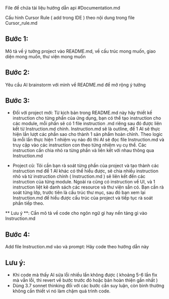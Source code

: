 File để chứa tài liệu hướng dẫn api
#Documentation.md 

Cấu hình Cursor Rule ( add trong IDE ) theo nội dung trong file Cursor_rule.md

## Bước 1: 
Mô tả về ý tưởng project vào README.md, về cấu trúc mong muốn, giao diện mong muốn, thư viện mong muốn

## Bước 2: 
Yêu cầu AI brainstorm với mình về README.md để mở rộng ý tưởng

## Bước 3:

- Đối với project mới: Từ kịch bản trong README.md này hãy thiết kế instruction cho từng phần của ứng dụng, bạn có thể tạo instruction cho các module, mỗi phần sẽ có 1 file instruction .md riêng sau đó được liên kết từ Instruction.md chính. Instruction.md sẽ là outline, để 1 AI sẽ thực hiện lần lượt các phần sao cho thành 1 sản phẩm hoàn chỉnh. Theo logic là mỗi lần thực hiện 1 nhiệm vụ nào đó thì AI sẽ đọc file Instruction.md và truy cập vào các instruction con theo từng nhiệm vụ cụ thể. Các instruction cần chia nhỏ ra từng phần và liên kết với nhau thông qua Instruction.md

- Project cũ: Tôi cần bạn rà soát từng phần của project và tạo thành các instruction md để 1 AI khác có thể hiểu được, sẽ chia nhiều instruction nhỏ và từ instruction chính ( Instruction.md ) sẽ liên kết đến các instruction của từng module. Ngoài ra cũng có instruction về UI, và 1 instruction liệt kê danh sách các resource và thư viện sẵn có. Bạn cần rà soát từng lớp, trước tiên là cấu trúc thư mục, sau đó bạn xem lại Instruction.md để hiểu được cấu trúc của project và tiếp tục rà soát phần tiếp theo.

** Lưu ý **: Cần mô tả về code cho ngôn ngữ gì hay nền tảng gì vào Instruction.md

## Bước 4:

Add file Instruction.md vào và prompt: Hãy code theo hướng dẫn này

## Lưu ý:
- Khi code mà thấy AI sửa lỗi nhiều lần không được ( khoảng 5-6 lần fix mà vẫn lỗi, thì revert về bước trước đó hoặc bản hoàn thiện gần nhất )
- Dùng 3.7 sonnet thinking đối với các bước cần suy luận, còn bình thường không cần thiết vì nó làm chậm quá trình code.
